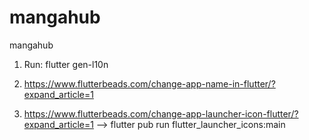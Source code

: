 # mangahub
mangahub

1. Run: flutter gen-l10n

2. https://www.flutterbeads.com/change-app-name-in-flutter/?expand_article=1

3. https://www.flutterbeads.com/change-app-launcher-icon-flutter/?expand_article=1
    --> flutter pub run flutter_launcher_icons:main